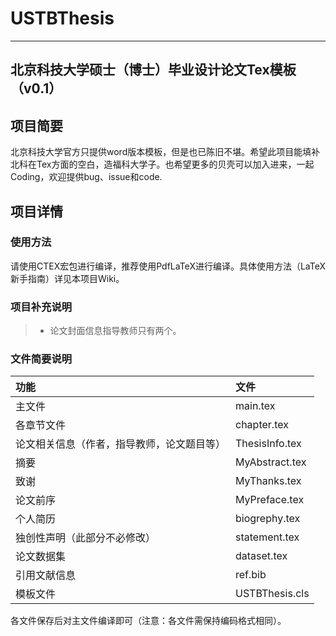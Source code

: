 # USTBThesis
------
## 北京科技大学硕士（博士）毕业设计论文Tex模板（v0.1）
## 项目简要
北京科技大学官方只提供word版本模板，但是也已陈旧不堪。希望此项目能填补北科在Tex方面的空白，造福科大学子。也希望更多的贝壳可以加入进来，一起Coding，欢迎提供bug、issue和code.
## 项目详情
### 使用方法
请使用CTEX宏包进行编译，推荐使用PdfLaTeX进行编译。具体使用方法（LaTeX新手指南）详见本项目Wiki。
### 项目补充说明
>* 论文封面信息指导教师只有两个。
### 文件简要说明
|功能|文件|
|:----|:----|
|主文件|main.tex|
|各章节文件|chapter.tex|
|论文相关信息（作者，指导教师，论文题目等）|ThesisInfo.tex|
|摘要|MyAbstract.tex|
|致谢|MyThanks.tex|
|论文前序|MyPreface.tex|
|个人简历|biogrephy.tex|
|独创性声明（此部分不必修改）|statement.tex|
|论文数据集|dataset.tex|
|引用文献信息|ref.bib|
|模板文件|USTBThesis.cls|

各文件保存后对主文件编译即可（注意：各文件需保持编码格式相同）。
